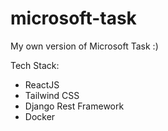 # microsoft-task
My own version of Microsoft Task :)

Tech Stack:
- ReactJS
- Tailwind CSS
- Django Rest Framework
- Docker
